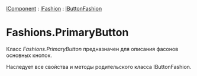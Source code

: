 ﻿---
Link: Com.Fashions.PrimaryButton
---

[IComponent](topic:Com.Custom.ComClasses.IComponent.Default) :
[IFashion](topic:Com.Custom.ComClasses.IFashion.Default) :
[IButtonFashion](topic:Com.Custom.ComClasses.IButtonFashion.Default)

# Fashions.PrimaryButton

Класс *Fashions.PrimaryButton* предназначен для описания фасонов основных кнопок.

Наследует все свойства и методы родительского класса IButtonFashion.